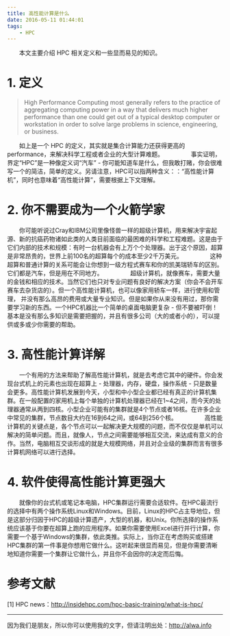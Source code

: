 ```yaml
---
title: 高性能计算是什么
date: 2016-05-11 01:44:01
tags:
    - HPC
---
```



　　本文主要介绍 HPC 相关定义和一些显而易见的知识。
<!-- more -->

# 1. 定义

>High Performance Computing most generally refers to the practice of aggregating computing power in a way that delivers much higher performance than one could get out of a typical desktop computer or workstation in order to solve large problems in science, engineering, or business.

　　如上是一个 HPC 的定义，其实就是集合计算能力还获得更高的 performance，来解决科学工程或者企业的大型计算难题。
　　
　　事实证明，界定“HPC”是一种像定义词“汽车” - 你可能知道车是什么，但我敢打赌，你会很难写一个的简洁，简单的定义。另请注意，HPC可以指两种含义：：“高性能计算机”，同时也意味着“高性能计算”，需要根据上下文理解。
　　
# 2. 你不需要成为一个火箭学家　　

　　你可能听说过Cray和IBM公司里像怪兽一样的超级计算机，用来解决宇宙起源、新的抗癌药物诸如此类的人类目前面临的最困难的科学和工程难题。这是由于它们内部的技术和规模：有时一台机器会有上万个个处理器。出于这个原因，超算是非常昂贵的，世界上前100名的超算每个的成本至少2千万美元。
　　
　　这种超算和普通计算的关系可能会让你想到一级方程式赛车和你的凯美瑞轿车的区别。它们都是汽车，但是用在不同地方。
　　
　　超级计算机，就像赛车，需要大量的金钱和相应的技术。当然它们也只对专业问题有良好的解决方案（你会不会开车赛车去杂货店的）。但一个高性能计算机，也可以像家用轿车一样，进行使用和管理， 并没有那么高昂的费用或大量专业知识。但是如果你从来没有用过，那你需要学习新的东西。一个HPC机器比一个简单的桌面电脑更复杂 - 但不要被吓倒！基本是没有那么多知识是需要把握的，并且有很多公司（大的或者小的），可以提供或多或少你需要的帮助。
　　
# 3. 高性能计算详解
　　一个有用的方法来帮助了解高性能计算机，就是去考虑它其中的硬件。你会发现台式机上的元素也出现在超算上 - 处理器，内存，硬盘，操作系统 - 只是数量会更多。高性能计算机发展到今天，小型和中小型企业都已经有真正的计算机集群。在一般配置的家用机上每个单独的计算机处理器已经在1~4之间，而今天的处理器通常从两到四核。小型企业可能有的集群就是4个节点或者16核。在许多企业中常见的集群，节点数目大约在16到64之间，或64到256个核。
　　
　　高性能计算机的关键点是，各个节点可以一起解决更大规模的问题，而不仅仅是单机可以解决的简单问题。而且，就像人，节点之间需要能够相互交流，来达成有意义的合作。当然，电脑相互交谈形成的就是大规模网络，并且对企业级的集群而言有很多计算机网络可以进行选择。
　　
# 4. 软件使得高性能计算更强大　　
　　就像你的台式机或笔记本电脑，HPC集群运行需要合适软件。在HPC最流行的选择中有两个操作系统Linux和Windows。目前，Linux的HPC占主导地位，但是这部分归因于HPC的超级计算遗产，大型的机器，和Unix。你所选择的操作系统应该基于你要在超算上跑的应用程序。如果你需要使用Excel进行并行计算，你需要一个基于Windows的集群，依此类推。实际上，当你正在考虑购买或搭建HPC集群的第一件事是你想用它做什么。这听起来很显而易见，但是你需要清晰地知道你需要一个集群让它做什么，并且你不会因你的决定而后悔。
　　
　　
# 参考文献
[1] HPC news：http://insidehpc.com/hpc-basic-training/what-is-hpc/



----

因为我们是朋友，所以你可以使用我的文字，但请注明出处：http://alwa.info